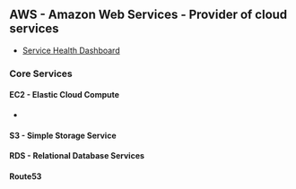 ## AWS - Amazon Web Services -  Provider of cloud services

- [Service Health Dashboard](https://status.aws.amazon.com/)

### Core Services

#### EC2 - Elastic Cloud Compute

- 

#### S3 - Simple Storage Service

#### RDS - Relational Database Services

#### Route53
